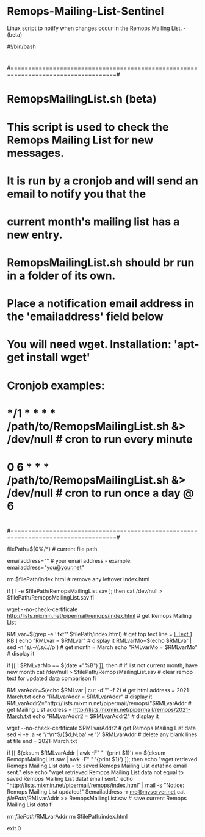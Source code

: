 # Remops-Mailing-List-Sentinel
Linux script to notify when changes occur in the Remops Mailing List. - (beta)  
  
 #!/bin/bash
#
#====================================================================================#
# RemopsMailingList.sh (beta)                                                        #
#                                                                                    #
# This script is used to check the Remops Mailing List for new messages.             #
# It is run by a cronjob and will send an email to notify you that the               #
# current month's mailing list has a new entry.                                      #
# RemopsMailingList.sh should br run in a folder of its own.                         #
#                                                                                    #
# Place a notification email address in the 'emailaddress' field below               #
# You will need wget.  Installation: 'apt-get install wget'                          #
#                                                                                    #
# Cronjob examples:                                                                  #
# */1 * * * * /path/to/RemopsMailingList.sh &> /dev/null  # cron to run every minute #
# 0 6 * * * /path/to/RemopsMailingList.sh &> /dev/null  # cron to run once a day @ 6 #
#                                                                                    #
#====================================================================================#


filePath=${0%/*}  # current file path


emailaddress=""   # your email address  -  example: emailaddress="you@your.net"


rm $filePath/index.html     # remove any leftover index.html

if [ ! -e $filePath/RemopsMailingList.sav ]; then
   cat /dev/null > $filePath/RemopsMailingList.sav
fi

wget --no-check-certificate http://lists.mixmin.net/pipermail/remops/index.html   # get Remops Mailing List

RMLvar=$(grep -e '\.txt\"' $filePath/index.html)                                  # get top text line  =  <td><A href="2021-March.txt">[ Text 1 KB ]</a></td>
echo "RMLvar = $RMLvar"                                                             # display it
RMLvarMo=$(echo $RMLvar | sed -n 's/.*\-//;s/\..*//p')                            # get month  =  March
echo "RMLvarMo = $RMLvarMo"                                                         # display it

if [[ ! $RMLvarMo == $(date +"%B") ]]; then                                       # if list not current month, have new month
   cat /dev/null > $filePath/RemopsMailingList.sav                                # clear remop text for updated data comparison
fi

RMLvarAddr=$(echo $RMLvar | cut -d'"' -f 2)                                       # get html address  =  2021-March.txt
echo "RMLvarAddr = $RMLvarAddr"                                                   # display it
RMLvarAddr2="http://lists.mixmin.net/pipermail/remops/"$RMLvarAddr                # get Mailing List address  =  http://lists.mixmin.net/pipermail/remops/2021-March.txt
echo "RMLvarAddr2 = $RMLvarAddr2"                                                 # display it

wget --no-check-certificate $RMLvarAddr2                                          # get Remops Mailing List data
sed -i -e :a -e '/^\n*$/{$d;N;ba' -e '}' $RMLvarAddr                              # delete any blank lines at file end  =  2021-March.txt

if [[ $(cksum $RMLvarAddr | awk -F" " '{print $1}') == $(cksum RemopsMailingList.sav | awk -F" " '{print $1}') ]]; then
   echo "wget retrieved Remops Mailing List data = to saved Remops Mailing List data! no email sent."
   else
   echo "wget retrieved Remops Mailing List data not equal to saved Remops Mailing List data! email sent."
   echo "http://lists.mixmin.net/pipermail/remops/index.html" | mail -s "Notice: Remops Mailing List updated!" $emailaddress -r me@myserver.net
   cat $filePath/$RMLvarAddr >> RemopsMailingList.sav                            # save current Remops Mailing List data
fi

rm $filePath/$RMLvarAddr
rm $filePath/index.html

exit 0
  
  
